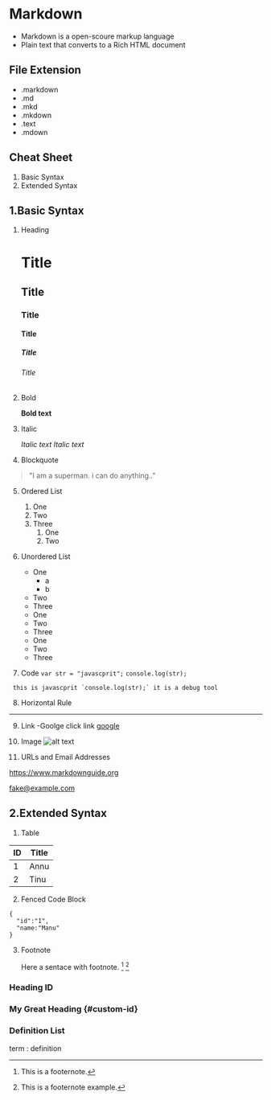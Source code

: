 # Markdown
- Markdown is a open-scoure markup language
- Plain text that converts to a Rich HTML document

## File Extension
- .markdown
- .md
- .mkd
- .mkdown
- .text
- .mdown

## Cheat Sheet
1. Basic Syntax
2. Extended Syntax
  
## 1.Basic Syntax

1. Heading
      # Title
      ## Title
      ### Title
      #### Title
      ##### Title
      ###### Title

2. Bold

      **Bold text**

3. Italic

      *Italic text*
      _Italic text_

4. Blockquote
  
  > "I am a superman. i can do anything.." 

5. Ordered List
    1. One
    2. Two
    3. Three
        1. One
        2. Two

6. Unordered List
    - One
       - a
       - b
    - Two
    - Three
    
    * One
    * Two
    * Three
    
    + One
    + Two
    + Three

7. Code
  `var str = "javascprit";`
  `console.log(str);`
  
  
  `` this is javascprit `console.log(str);` it is a debug tool``

8. Horizontal Rule
---


9. Link
-Goolge click link [google](https://www.google.com)

10. Image
![alt text](login-bg.png)


11. URLs and Email Addresses

<https://www.markdownguide.org>

<fake@example.com>


## 2.Extended Syntax

1. Table

  | ID | Title |
  | --- | ---- |
  | 1 | Annu |
  | 2 | Tinu |

2. Fenced Code Block
  ```
  {
    "id":"1",
    "name:"Manu"
  }
  ```
3. Footnote

   Here a sentace with footnote. [^1] [^2]
    
   [^1]: This is a footernote.
   [^2]: This is a footernote example. 

### Heading ID

### My Great Heading {#custom-id}

### Definition List

 term
: definition
